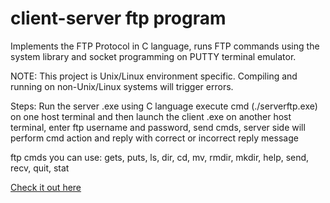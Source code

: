 # client-server ftp program 

Implements the FTP Protocol in C language, runs FTP commands using the system library and socket programming on PUTTY terminal emulator.

NOTE: This project is Unix/Linux environment specific. Compiling and running on non-Unix/Linux systems will trigger errors.

Steps: Run the server .exe using C language execute cmd (./serverftp.exe) on one host terminal and then launch the client .exe on another host terminal, enter ftp username and password, send cmds, server side will perform cmd action and reply with correct or incorrect reply message  

ftp cmds you can use: gets, puts, ls, dir, cd, mv, rmdir, mkdir, help, send, recv, quit, stat 

[Check it out here](https://brianperel.github.io/project4.html)
